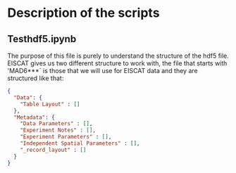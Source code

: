# Description of the scripts
## Testhdf5.ipynb

The purpose of this file is purely to understand the structure of the hdf5 file. EISCAT gives us two different structure to work with, the file that starts with 'MAD6***` is those that we will use for EISCAT data and they are structured like that:
```json
{
  "Data": {
    "Table Layout" : []
  },
  "Metadata": {
    "Data Parameters" : [],
    "Experiment Notes" : [],
    "Experiment Parameters" : [],
    "Independent Spatial Parameters" : [],
    "_record_layout" : []
  }
}
```
